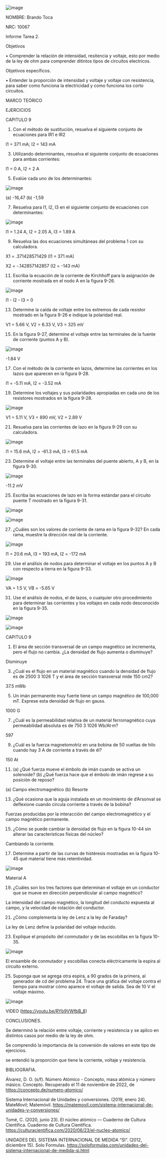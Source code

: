 ![image](https://user-images.githubusercontent.com/117947312/201243373-4a293614-b4b0-44d5-b519-da4cbc63d538.png)

NOMBRE: Brando Toca

NRC: 10067

Informe Tarea 2.

Objetivos

•	Comprender la relación de intensidad, resitencia y voltaje, esto por medio de la ley de ohm para comprender ditintos tipos de circuitos electricos.

Objetivos específicos.

•	 Entender la proporción de intensidad y voltaje y voltaje con resistencia, para saber como funciona la electricidad y como funciona los corto circuitos.

MARCO TEÓRICO

EJERCICIOS 

CAPITULO 9

1. Con el método de sustitución, resuelva el siguiente conjunto de ecuaciones para IR1 e IR2

I1 = 371 mA; I2 = 143 mA

3. Utilizando determinantes, resuelva el siguiente conjunto de ecuaciones para ambas corrientes:

I1 = 0 A, I2 = 2 A

5. Evalúe cada uno de los determinantes:

![image](https://user-images.githubusercontent.com/117947312/209009086-651fcaa2-4a10-43d7-8ccf-4622911723ce.png)

(a) -16,47  (b) -1,59

7. Resuelva para I1, I2, I3 en el siguiente conjunto de ecuaciones con determinantes:

![image](https://user-images.githubusercontent.com/117947312/209009196-240b9aff-fccc-4604-b921-8a28e8b02cd5.png)

I1 = 1.24 A, I2 = 2.05 A, I3 = 1.89 A

9. Resuelva las dos ecuaciones simultáneas del problema 1 con su calculadora.

X1 = .371428571429 (I1 = 371 mA)

X2 = -.142857142857 (I2 = -143 mA)

11. Escriba la ecuación de la corriente de Kirchhoff para la asignación de corriente mostrada en el nodo A en la figura 9-26.

![image](https://user-images.githubusercontent.com/117947312/209009355-6b8cf4c0-16f9-4f5d-803b-7b1238dbe98b.png)

I1 - I2 - I3 = 0

13. Determine la caída de voltaje entre los extremos de cada resistor mostrado en la figura 9-26 e indique
la polaridad real.

V1 = 5.66 V, V2 = 6.33 V, V3 = 325 mV

15. En la figura 9-27, determine el voltaje entre las terminales de la fuente de corriente (puntos A y B).

![image](https://user-images.githubusercontent.com/117947312/209009532-77906336-0ab3-4cc8-bdda-1806c741ecea.png)

-1.84 V

17. Con el método de la corriente en lazos, determine las corrientes en los lazos que aparecen en la figura 9-28.

I1 = -5.11 mA, I2 = -3.52 mA

19. Determine los voltajes y sus polaridades apropiadas en cada uno de los resistores mostrados en la figura 9-28.

![image](https://user-images.githubusercontent.com/117947312/209009647-1d32d291-c753-42ca-add9-433476e9c524.png)

V1 = 5.11 V, V3 = 890 mV, V2 = 2.89 V

21. Resuelva para las corrientes de lazo en la figura 9-29 con su calculadora.

![image](https://user-images.githubusercontent.com/117947312/209009777-dfa5041b-fe83-470f-bdb0-b42c0c8d8f7c.png)

I1 = 15.6 mA, I2 = -61.3 mA, I3 = 61.5 mA

23. Determine el voltaje entre las terminales del puente abierto, A y B, en la figura 9-30.

![image](https://user-images.githubusercontent.com/117947312/209009937-053846e1-2efa-46c5-8b47-046256514e5c.png)

-11.2 mV

25. Escriba las ecuaciones de lazo en la forma estándar para el circuito puente T mostrado en la figura 9-31.

![image](https://user-images.githubusercontent.com/117947312/209010025-52d6004f-b155-44e8-a41a-7155ba212048.png)

![image](https://user-images.githubusercontent.com/117947312/209010853-974bb151-e5e1-4823-88da-085436f0c6d3.png)

27. ¿Cuáles son los valores de corriente de rama en la figura 9-32? En cada rama, muestre la dirección real de la corriente.

![image](https://user-images.githubusercontent.com/117947312/209010132-89619d8f-d084-4b52-aa1f-4353bb7648d8.png)

I1 = 20.6 mA, I3 = 193 mA, I2 = -172 mA

29. Use el análisis de nodos para determinar el voltaje en los puntos A y B con respecto a tierra en la figura 9-33.

![image](https://user-images.githubusercontent.com/117947312/209010243-c4fae819-5b28-4869-a5f8-115dac53c452.png)

VA = 1.5 V, VB = -5.65 V

31. Use el análisis de nodos, el de lazos, o cualquier otro procedimiento para determinar las corrientes y los voltajes en cada nodo desconocido en la figura 9-35.

![image](https://user-images.githubusercontent.com/117947312/209010352-c0e761d1-5dc1-45e6-97c0-d037a178418e.png)

![image](https://user-images.githubusercontent.com/117947312/209010948-41c0905c-a9d1-4ceb-835c-407e9f82311c.png)

CAPITULO 9 

1. El área de sección transversal de un campo magnético se incrementa, pero el flujo no cambia. ¿La densidad de flujo aumenta o disminuye?

Disminuye

3. ¿Cuál es el flujo en un material magnético cuando la densidad de flujo es de 2500 3 1026 T y el área de sección transversal mide 150 cm2?

37.5 mWb

5. Un imán permanente muy fuerte tiene un campo magnético de 100,000 mT. Exprese esta densidad de flujo en gauss.

1000 G

7. ¿Cuál es la permeabilidad relativa de un material ferromagnético cuya permeabilidad absoluta es de 750 3 1026 Wb/At·m?

597

9. ¿Cuál es la fuerza magnetomotriz en una bobina de 50 vueltas de hilo cuando hay 3 A de corriente a través de él?

150 At

11. (a) ¿Qué fuerza mueve el émbolo de imán cuando se activa un solenoide?
(b) ¿Qué fuerza hace que el émbolo de imán regrese a su posición de reposo?

(a) Campo electromagnético (b) Resorte

13. ¿Qué ocasiona que la aguja instalada en un movimiento de d’Arsonval se deflexione cuando circula corriente a través de la bobina?

Fuerzas producidas por la interacción del campo electromagnético y el campo magnético permanente.

15. ¿Cómo se puede cambiar la densidad de flujo en la figura 10-44 sin alterar las características físicas del núcleo?

Cambiando la corriente.

17. Determine a partir de las curvas de histéresis mostradas en la figura 10-45 qué material tiene más retentividad.

![image](https://user-images.githubusercontent.com/117947312/209011586-9dc1adcd-7f9d-4f87-ab09-c0cba89d767e.png)

Material A

19. ¿Cuáles son los tres factores que determinan el voltaje en un conductor que se mueve en dirección perpendicular al campo magnético?

La intensidad del campo magnético, la longitud del conducto expuesta al campo, y la velocidad de rotación del conductor.

21. ¿Cómo complementa la ley de Lenz a la ley de Faraday?

La ley de Lenz define la polaridad del voltaje inducido.

23. Explique el propósito del conmutador y de las escobillas en la figura 10-35.

![image](https://user-images.githubusercontent.com/117947312/209011725-802abdfd-da58-4ba1-b80a-3eccf2650eb8.png)

El ensamble de conmutador y escobillas conecta eléctricamente la espira al circuito externo.

25. Suponga que se agrega otra espira, a 90 grados de la primera, al generador de cd del problema 24. Trace una gráfica del voltaje contra el tiempo para mostrar cómo aparece el voltaje de salida. Sea de 10 V el voltaje máximo.

![image](https://user-images.githubusercontent.com/117947312/209012280-ac381a3f-7d17-4b7d-bb11-d2d615fd9382.png)

VIDEO (https://youtu.be/RYb9VWfbB_8)

CONCLUSIONES.

Se determinó la relación entre voltaje, corriente y resistencia y se aplico en distintos casos por medio de la ley de ohm.

Se comprendió la importancia de la conversión de valores en este tipo de ejercicios.

se entendió la proporción que tiene la corriente, voltaje y resistencia.

BIBLIOGRAFIA.

Álvarez, D. O. (s/f). Número Atómico - Concepto, masa atómica y número másico. Concepto. Recuperado el 11 de noviembre de 2022, de https://concepto.de/numero-atomico/

Sistema Internacional de Unidades y conversiones. (2019, enero 24). MateMovil; Matemóvil. https://matemovil.com/sistema-internacional-de-unidades-y-conversiones/

Tomé, C. (2020, junio 23). El núcleo atómico — Cuaderno de Cultura Científica. Cuaderno de Cultura Científica. https://culturacientifica.com/2020/06/23/el-nucleo-atomico/

UNIDADES DEL SISTEMA INTERNACIONAL DE MEDIDA “SI”. (2012, diciembre 15). Solo Formulas. https://soloformulas.com/unidades-del-sistema-internacional-de-medida-si.html










